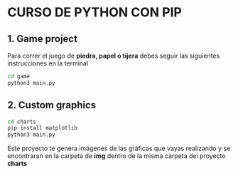 # CURSO DE PYTHON CON PIP

## 1. Game project

Para correr el juego de **piedra, papel o tijera** debes seguir las siguientes instrucciones en la terminal

```sh
cd game
python3 main.py
```

## 2. Custom graphics

```sh
cd charts
pip install matplotlib
python3 main.py
```

Este proyecto te genera imágenes de las gráficas que vayas realizando y se encontraran en la carpeta de **img** dentro de la misma carpeta del proyecto **charts**
